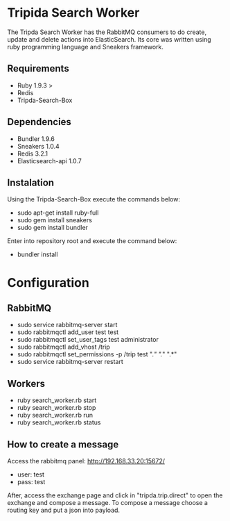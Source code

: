# Tripida Search Worker

The Tripda Search Worker has the RabbitMQ consumers to do create, update and delete actions into ElasticSearch. Its core was written using ruby programming language and Sneakers framework.

## Requirements
- Ruby 1.9.3 >
- Redis
- Tripda-Search-Box

## Dependencies
- Bundler 1.9.6
- Sneakers 1.0.4
- Redis 3.2.1
- Elasticsearch-api 1.0.7

## Instalation
Using the Tripda-Search-Box execute the commands below:

- sudo apt-get install ruby-full
- sudo gem install sneakers
- sudo gem install bundler

Enter into repository root and execute the command below:
- bundler install

# Configuration
## RabbitMQ
- sudo service rabbitmq-server start
- sudo rabbitmqctl add_user test test
- sudo rabbitmqctl set_user_tags test administrator
- sudo rabbitmqctl add_vhost /trip
- sudo rabbitmqctl set_permissions -p /trip test ".*" ".*" ".*"
- sudo service rabbitmq-server restart

## Workers

- ruby search_worker.rb start
- ruby search_worker.rb stop
- ruby search_worker.rb run
- ruby search_worker.rb status

## How to create a message
Access the rabbitmq panel: http://192.168.33.20:15672/
- user: test
- pass: test

After, access the exchange page and click in "tripda.trip.direct" to open the exchange and compose a message. To compose a message choose a routing key and put a json into payload.



